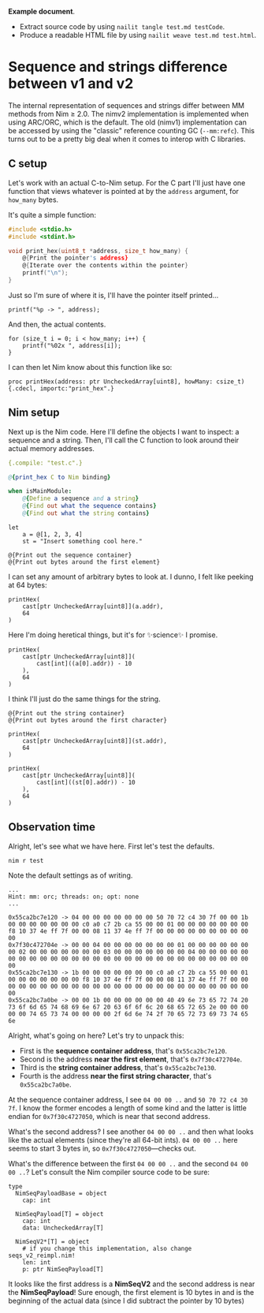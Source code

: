 
**Example document**.

* Extract source code by using `nailit tangle test.md testCode`.
* Produce a readable HTML file by using `nailit weave test.md test.html`.

# Sequence and strings difference between v1 and v2

The internal representation of sequences and strings differ between MM methods from Nim ≥ 2.0. The nimv2 implementation is implemented when using ARC/ORC, which is the default. The old (nimv1) implementation can be accessed by using the "classic" reference counting GC (`--mm:refc`). This turns out to be a pretty big deal when it comes to interop with C libraries.

## C setup

Let's work with an actual C-to-Nim setup. For the C part I'll just have one function that views whatever is pointed at by the `address` argument, for `how_many` bytes.

It's quite a simple function:

``` /test.c
#include <stdio.h>
#include <stdint.h>

void print_hex(uint8_t *address, size_t how_many) {
    @{Print the pointer's address}
    @{Iterate over the contents within the pointer}
    printf("\n");
}
```

Just so I'm sure of where it is, I'll have the pointer itself printed…

``` Print the pointer's address
printf("%p -> ", address);
```

And then, the actual contents.

``` Iterate over the contents within the pointer
for (size_t i = 0; i < how_many; i++) {
    printf("%02x ", address[i]);
}
```

I can then let Nim know about this function like so:

``` print_hex C to Nim binding
proc printHex(address: ptr UncheckedArray[uint8], howMany: csize_t) {.cdecl, importc:"print_hex".}
```

## Nim setup

Next up is the Nim code. Here I'll define the objects I want to inspect: a sequence and a string. Then, I'll call the C function to look around their actual memory addresses.

``` /test.nim
{.compile: "test.c".}

@{print_hex C to Nim binding}

when isMainModule:
    @{Define a sequence and a string}
    @{Find out what the sequence contains}
    @{Find out what the string contains}
```

``` Define a sequence and a string
let
    a = @[1, 2, 3, 4]
    st = "Insert something cool here."
```

``` Find out what the sequence contains
@{Print out the sequence container}
@{Print out bytes around the first element}
```

I can set any amount of arbitrary bytes to look at. I dunno, I felt like peeking at 64 bytes:

``` Print out the sequence container
printHex(
    cast[ptr UncheckedArray[uint8]](a.addr),
    64
)
```

Here I'm doing heretical things, but it's for ✨science✨ I promise.

``` Print out bytes around the first element
printHex(
    cast[ptr UncheckedArray[uint8]](
        cast[int]((a[0].addr)) - 10
    ),
    64
)
```

I think I'll just do the same things for the string.

``` Find out what the string contains
@{Print out the string container}
@{Print out bytes around the first character}
```

``` Print out the string container
printHex(
    cast[ptr UncheckedArray[uint8]](st.addr),
    64
)
```

``` Print out bytes around the first character
printHex(
    cast[ptr UncheckedArray[uint8]](
        cast[int]((st[0].addr)) - 10
    ),
    64
)
```

## Observation time

Alright, let's see what we have here. First let's test the defaults.

``` Compile command, defaults
nim r test
```

Note the default settings as of writing.

``` Compiler output, defaults
...
Hint: mm: orc; threads: on; opt: none
...
```

``` 
0x55ca2bc7e120 -> 04 00 00 00 00 00 00 00 50 70 72 c4 30 7f 00 00 1b 00 00 00 00 00 00 00 c0 a0 c7 2b ca 55 00 00 01 00 00 00 00 00 00 00 f8 10 37 4e ff 7f 00 00 08 11 37 4e ff 7f 00 00 00 00 00 00 00 00 00 00
0x7f30c472704e -> 00 00 04 00 00 00 00 00 00 00 01 00 00 00 00 00 00 00 02 00 00 00 00 00 00 00 03 00 00 00 00 00 00 00 04 00 00 00 00 00 00 00 00 00 00 00 00 00 00 00 00 00 00 00 00 00 00 00 00 00 00 00 00 00
0x55ca2bc7e130 -> 1b 00 00 00 00 00 00 00 c0 a0 c7 2b ca 55 00 00 01 00 00 00 00 00 00 00 f8 10 37 4e ff 7f 00 00 08 11 37 4e ff 7f 00 00 00 00 00 00 00 00 00 00 00 00 00 00 00 00 00 00 00 00 00 00 00 00 00 00
0x55ca2bc7a0be -> 00 00 1b 00 00 00 00 00 00 40 49 6e 73 65 72 74 20 73 6f 6d 65 74 68 69 6e 67 20 63 6f 6f 6c 20 68 65 72 65 2e 00 00 00 00 00 74 65 73 74 00 00 00 00 2f 6d 6e 74 2f 70 65 72 73 69 73 74 65 6e
```

Alright, what's going on here? Let's try to unpack this:
* First is the **sequence container address**, that's `0x55ca2bc7e120`.
* Second is the address **near the first element**, that's `0x7f30c472704e`.
* Third is the **string container address**, that's `0x55ca2bc7e130`.
* Fourth is the address **near the first string character**, that's `0x55ca2bc7a0be`.

At the sequence container address, I see `04 00 00 ..` and `50 70 72 c4 30 7f`. I know the former encodes a length of some kind and the latter is little endian for `0x7f30c4727050`, which is near that second address.

What's the second address? I see another `04 00 00 ..` and then what looks like the actual elements (since they're all 64-bit ints). `04 00 00 ..` here seems to start 3 bytes in, so `0x7f30c4727050`—checks out.

What's the difference between the first `04 00 00 ..` and the second `04 00 00 ..`? Let's consult the Nim compiler source code to be sure:

``` Extract of nim/lib/system/seqs_v2.nim
type
  NimSeqPayloadBase = object
    cap: int

  NimSeqPayload[T] = object
    cap: int
    data: UncheckedArray[T]

  NimSeqV2*[T] = object
    # if you change this implementation, also change seqs_v2_reimpl.nim!
    len: int
    p: ptr NimSeqPayload[T]
```

It looks like the first address is a **NimSeqV2** and the second address is near the **NimSeqPayload**! Sure enough, the first element is 10 bytes in and is the beginning of the actual data (since I did subtract the pointer by 10 bytes)
